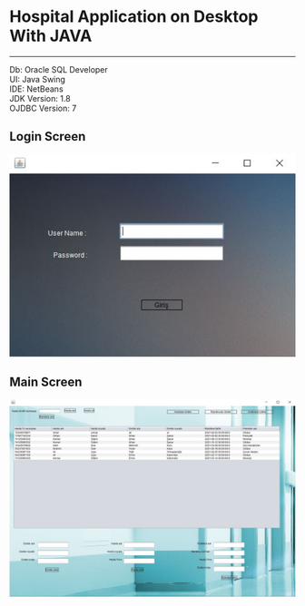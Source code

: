 # Hospital Application on Desktop With JAVA
---
Db: Oracle SQL Developer  
UI: Java Swing  
IDE: NetBeans  
JDK Version: 1.8  
OJDBC Version: 7

Login Screen
---
![alt text](https://github.com/ArifTarp/HospitalApplication/blob/master/screens%20shots/login_screen.JPG)

Main Screen
---
![alt text](https://github.com/ArifTarp/HospitalApplication/blob/master/screens%20shots/main_screen.JPG)
